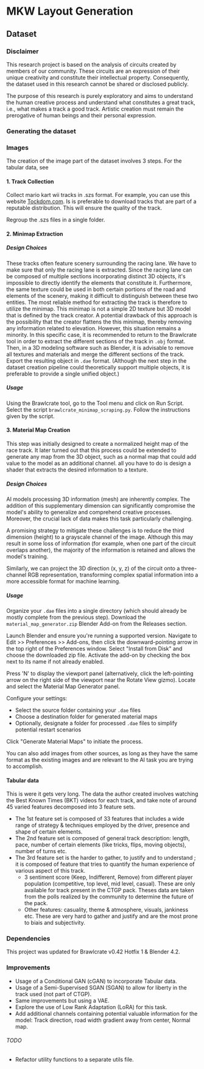 # MKW Layout Generation


## Dataset
### Disclaimer
This research project is based on the analysis of circuits created by members of our community. These circuits are an expression of their unique creativity and constitute their intellectual property. Consequently, the dataset used in this research cannot be shared or disclosed publicly.

The purpose of this research is purely exploratory and aims to understand the human creative process and understand what constitutes a great track, i.e., what makes a track a good track. Artistic creation must remain the prerogative of human beings and their personal expression.

### Generating the dataset
### Images
The creation of the image part of the dataset involves 3 steps. For the tabular data, see 

#### 1. Track Collection 
Collect mario kart wii tracks in .szs format. For example, you can use this website [Tockdom.com](https://wiki.tockdom.com/wiki/Main_Page). Is is preferable to download tracks that are part of a reputable distribution. This will ensure the quality of the track.

Regroup the .szs files in a single folder.

#### 2. Minimap Extraction
##### Design Choices
<!-- Ces circuits on le plus souvent un décor entourant la route. Comme la route peut etre composé de plusieurs section avec des objets different, nous ne pouvons pas identifier les objets qui le compose directement. De plus comme les objets sont séparé par textures, il se peut qu'une partie de la route utilise une meme texture qu'un élement du decor, ce qui serait penible pour identifier ce qui est décor et ce qui est route. Le plus simple pour extraire la route est donc d'utiliser la minimap. Cette minimap est en effet également un modèle 3D et non une texture 2D et doit être modifier par le createur du circuit. Le seul probleme avec cette méthode est que le createur peut decider d'aplatir le modèle 3D, ne gardant donc aucune information de hauteur, mais cela est une minorité des cas. Dans ce cas, nous vous conseillons de revenir dans l'outil Brawlcrate et d'extraire les parties de circuits constuituant la route sous format `obj`. Dans un logiciel 3D tel que Blender, retirer toutes les textures et materiaux puis combinez les differentes sections du circuit et exporter l'unique objet resultant sous format `.dae`. (l'outil suivant dans la pipeline de creation du dataset devrait pouvoir supporter plusieurs objet mais il est preferable de l'avoir en un objet unique). -->

These tracks often feature scenery surrounding the racing lane. We have to make sure that only the racing lane is extracted. Since the racing lane can be composed of multiple sections incorporating distinct 3D objects, it's impossible to directly identify the elements that constitute it. Furthermore, the same texture could be used in both certain portions of the road and elements of the scenery, making it difficult to distinguish between these two entities. The most reliable method for extracting the track is therefore to utilize the minimap. This minimap is not a simple 2D texture but 3D model that is defined by the track creator. A potential drawback of this approach is the possibility that the creator flattens the this minimap, thereby removing any information related to elevation. However, this situation remains a minority. In this specific case, it is recommended to return to the Brawlcrate tool in order to extract the different sections of the track in `.obj` format. Then, in a 3D modeling software such as Blender, it is advisable to remove all textures and materials and merge the different sections of the track. Export the resulting object in `.dae` format. (Although the next step in the dataset creation pipeline could theoretically support multiple objects, it is preferable to provide a single unified object.)


##### Usage
Using the Brawlcrate tool, go to the Tool menu and click on Run Script. Select the script `brawlcrate_minimap_scraping.py`. Follow the instructions given by the script.

#### 3. Material Map Creation
This step was initially designed to create a normalized height map of the race track. It later turned out that this process could be extended to generate any map from the 3D object, such as a normal map that could add value to the model as an additional channel. all you have to do is design a shader that extracts the desired information to a texture.

##### Design Choices
AI models processing 3D information (mesh) are inherently complex. The addition of this supplementary dimension can significantly compromise the model's ability to generalize and comprehend creative processes. Moreover, the crucial lack of data makes this task particularly challenging.

A promising strategy to mitigate these challenges is to reduce the third dimension (height) to a grayscale channel of the image. Although this may result in some loss of information (for example, when one part of the circuit overlaps another), the majority of the information is retained and allows the model's training.

Similarly, we can project the 3D direction (x, y, z) of the circuit onto a three-channel RGB representation, transforming complex spatial information into a more accessible format for machine learning.


<!-- Les modeles d'AI traitant le d'information 3D sont de gros modeles complexes. La dimension supplémentaire combinée a cette complexité peuvent vraiment altérer la capacité du modele a generaliser et a comprendre le processus creatif. De plus, le cruciel manque de donnée rend cette tache d'autant plus dur. Ainsi, une bonne idée pour contrer cela est de réduire la 3ème dimension (la hauteur) a la channel greyscale de l'image. Cela permet un peut d'information (dans le cas ou une partie du circuit overlap une autre) mais retiens l'information dans la majorité des cas, tout en permettant l'entrainement du modele.

De la meme manière que la hauteur, nous pouvons mapper la direction (x,y,z) du circuit en 1 point en une images a 3 channels RGB. -->

##### Usage
Organize your `.dae` files into a single directory (which should already be mostly complete from the previous step). Download the `material_map_generator.zip` Blender Add-on from the Releases section.

Launch Blender and ensure you're running a supported version. Navigate to Edit >> Preferences >> Add-ons, then click the downward-pointing arrow in the top right of the Preferences window. Select "Install from Disk" and choose the downloaded zip file. Activate the add-on by checking the box next to its name if not already enabled.

Press 'N' to display the viewport panel (alternatively, click the left-pointing arrow on the right side of the viewport near the Rotate View gizmo). Locate and select the Material Map Generator panel.

Configure your settings:

- Select the source folder containing your `.dae` files
- Choose a destination folder for generated material maps
- Optionally, designate a folder for processed `.dae` files to simplify potential restart scenarios

Click "Generate Material Maps" to initiate the process.




You can also add images from other sources, as long as they have the same format as the existing images and are relevant to the AI task you are trying to accomplish.

<!-- Regroup the `.dae` files in a single folder (should be pretty much done by the previous step). Download the `material_map_generator.zip` Blender Addon file in `Releases`. Start Blender (make sure you have a supported version). Go into Menu Edit >> Preferences >> Add-ons >> Click the Arrow pointing down in the top right of the Prefereence window >> Click on Install from Disk >> Select the zip file. Activate it clicking on the checkbox aligned with the Add-ons name if not already checked. Tap 'N' to display the viewport panel (or the arrow pointing left on the right side of the viewport near the Rotate View gizmo). Select Material Map Generator. Select the source folder and the destination folder. You can also select the folder to which the `.dae` that are processed are moved so that is anything happen it is easier to restart without re processing everything. Generate all Material Maps using the button of the same name.   

You should be able to add images from other sources, provided they have the same format as the other images and are relevant to the task you're trying to achieve with the AI. -->

#### Tabular data
This is were it gets very long. The data the author created involves watching the Best Known Times (BKT) videos for each track, and take note of around 45 varied features decomposed into 3 feature sets. 
- The 1st feature set is composed of 33 features that includes a wide range of strategy & techniques employed by the driver, presence and shape of certain elements.
- The 2nd feature set is composed of general track description: length, pace, number of certain elements (like tricks, flips, moving objects), number of turns etc.
- The 3rd feature set is the harder to gather, to justify and to understand ; it is composed of feature that tries to quantify the human experience of various aspect of this track.
    - 3 sentiment score (Keep, Indifferent, Remove) from different player population (competitive, top level, mid level, casual). These are only available for track present in the CTGP pack. Theses data are taken from the polls realized by the community to determine the future of the pack.
    - Other features: casuality, theme & atmosphere,	visuals, jankiness etc. These are very hard to gather and justify and are the most prone to biais and subjectivity.



### Dependencies
This project was updated for Brawlcrate v0.42 Hotfix 1 & Blender 4.2.

### Improvements
- Usage of a Conditional GAN (cGAN) to incorporate Tabular data.
- Usage of a Semi-Supervised SGAN (SGAN) to allow for liberty in the track used (not part of CTGP).
- Same improvements but using a VAE.
- Explore the use of Low Rank Adaptation (LoRA) for this task.
- Add additional channels containing potential valuable information for the model: Track direction, road width gradient away from center, Normal map.


###### TODO
- Refactor utility functions to a separate utils file.
